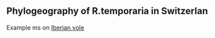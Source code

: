 ## Phylogeography of R.temporaria in Switzerlan

Example ms on [Iberian vole](https://onlinelibrary.wiley.com/doi/pdf/10.1111/mec.13994)
